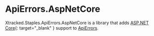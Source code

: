 ﻿# ApiErrors.AspNetCore

Xtracked.Staples.ApiErrors.AspNetCore is a library that adds [ASP.NET Core](
https://github.com/dotnet/aspnetcore){: target="_blank" } support to [ApiErrors](apierrors.md).